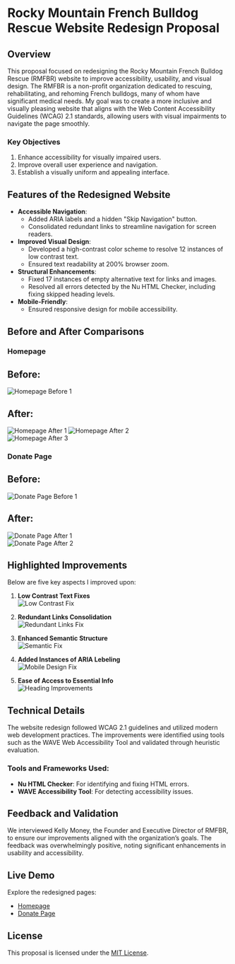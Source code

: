 # Rocky Mountain French Bulldog Rescue Website Redesign Proposal

## Overview

This proposal focused on redesigning the Rocky Mountain French Bulldog Rescue (RMFBR) website to improve accessibility, usability, and visual design. The RMFBR is a non-profit organization dedicated to rescuing, rehabilitating, and rehoming French bulldogs, many of whom have significant medical needs. My goal was to create a more inclusive and visually pleasing website that aligns with the Web Content Accessibility Guidelines (WCAG) 2.1 standards, allowing users with visual impairments to navigate the page smoothly.

### Key Objectives
1. Enhance accessibility for visually impaired users.
2. Improve overall user experience and navigation.
3. Establish a visually uniform and appealing interface.

## Features of the Redesigned Website

- **Accessible Navigation**:
  - Added ARIA labels and a hidden "Skip Navigation" button.
  - Consolidated redundant links to streamline navigation for screen readers.
- **Improved Visual Design**:
  - Developed a high-contrast color scheme to resolve 12 instances of low contrast text.
  - Ensured text readability at 200% browser zoom.
- **Structural Enhancements**:
  - Fixed 17 instances of empty alternative text for links and images.
  - Resolved all errors detected by the Nu HTML Checker, including fixing skipped heading levels.
- **Mobile-Friendly**:
  - Ensured responsive design for mobile accessibility.

## Before and After Comparisons

### Homepage

**Before:**
---
![Homepage Before 1](readme_images/home-before.png)  

**After:**
---
![Homepage After 1](readme_images/home-after-top.png) 
![Homepage After 2](readme_images/home-after-middle.png)  
![Homepage After 3](readme_images/home-after-bottom.png)


### Donate Page

**Before:**
---
![Donate Page Before 1](readme_images/donate-before.gif)  

**After:**
---
![Donate Page After 1](readme_images/donate-after-top.png)  
![Donate Page After 2](readme_images/donate-after-bottom.png)  

## Highlighted Improvements

Below are five key aspects I improved upon:

1. **Low Contrast Text Fixes**  
   ![Low Contrast Fix](readme_images/contrast.png)

2. **Redundant Links Consolidation**  
   ![Redundant Links Fix](readme_images/navigation.png)

3. **Enhanced Semantic Structure**  
   ![Semantic Fix](readme_images/heading_levels.png)

4. **Added Instances of ARIA Lebeling**  
   ![Mobile Design Fix](readme_images/ARIA.png)

5. **Ease of Access to Essential Info**  
   ![Heading Improvements](readme_images/page_flow.png)

## Technical Details

The website redesign followed WCAG 2.1 guidelines and utilized modern web development practices. The improvements were identified using tools such as the WAVE Web Accessibility Tool and validated through heuristic evaluation.

### Tools and Frameworks Used:
- **Nu HTML Checker**: For identifying and fixing HTML errors.
- **WAVE Accessibility Tool**: For detecting accessibility issues.

## Feedback and Validation

We interviewed Kelly Money, the Founder and Executive Director of RMFBR, to ensure our improvements aligned with the organization’s goals. The feedback was overwhelmingly positive, noting significant enhancements in usability and accessibility.

## Live Demo

Explore the redesigned pages:  
- [Homepage](https://alexa2304.github.io/RMFBR-SiteRedesign/RMFBR-Home.html)  
- [Donate Page](https://alexa2304.github.io/RMFBR-SiteRedesign/RMFBR-Donate.html)

## License

This proposal is licensed under the [MIT License](LICENSE).
